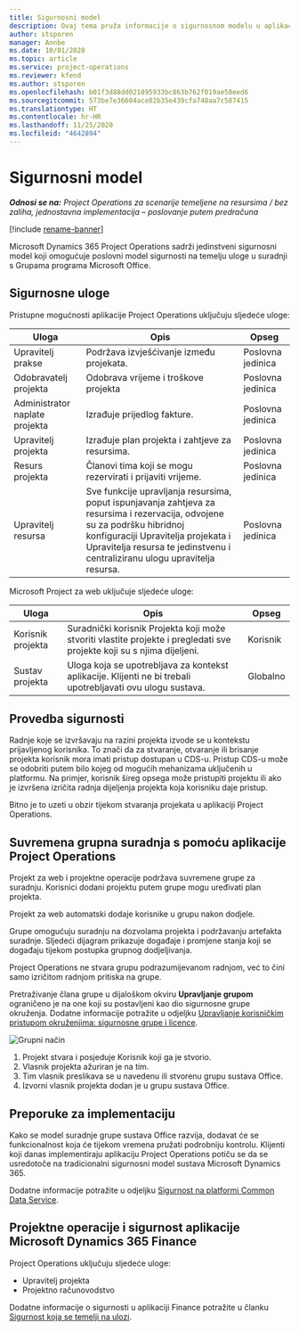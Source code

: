 ```yaml
---
title: Sigurnosni model
description: Ovaj tema pruža informacije o sigurnosnom modelu u aplikaciji Dynamics 365 Project Operations.
author: stsporen
manager: Annbe
ms.date: 10/01/2020
ms.topic: article
ms.service: project-operations
ms.reviewer: kfend
ms.author: stsporen
ms.openlocfilehash: b01f3d88dd021895933bc863b762f019ae50eed6
ms.sourcegitcommit: 573be7e36604ace82b35e439cfa748aa7c587415
ms.translationtype: HT
ms.contentlocale: hr-HR
ms.lasthandoff: 11/25/2020
ms.locfileid: "4642894"
---
```

# <a name="security-model"></a>Sigurnosni model

_**Odnosi se na:** Project Operations za scenarije temeljene na resursima / bez zaliha, jednostavna implementacija – poslovanje putem predračuna_

[!include [rename-banner](~/includes/cc-data-platform-banner.md)]

Microsoft Dynamics 365 Project Operations sadrži jedinstveni sigurnosni model koji omogućuje poslovni model sigurnosti na temelju uloge u suradnji s Grupama programa Microsoft Office. 


## <a name="security-roles"></a>Sigurnosne uloge
Pristupne mogućnosti aplikacije Project Operations uključuju sljedeće uloge:

| Uloga                          | Opis                                                                                                                                                                 | Opseg |
|-------------------------------|-----------------------------------------------------------------------------------------------------------------------------------------------------------------------------|------|
| Upravitelj prakse              | Podržava izvješćivanje između projekata.                                                                                                            | Poslovna jedinica              |
| Odobravatelj projekta              | Odobrava vrijeme i troškove projekta                                                                                                                              | Poslovna jedinica |
| Administrator naplate projekta | Izrađuje prijedlog fakture.                                                                                                                                                 | Poslovna jedinica |
| Upravitelj projekta               | Izrađuje plan projekta i zahtjeve za resursima.                                                                                                                              | Poslovna jedinica |
| Resurs projekta              | Članovi tima koji se mogu rezervirati i prijaviti vrijeme.                                                                                                          | Poslovna jedinica|
| Upravitelj resursa              | Sve funkcije upravljanja resursima, poput ispunjavanja zahtjeva za resursima i rezervacija, odvojene su za podršku hibridnoj konfiguraciji Upravitelja projekata i Upravitelja resursa te jedinstvenu i centraliziranu ulogu upravitelja resursa. | Poslovna jedinica |


Microsoft Project za web uključuje sljedeće uloge:

| Uloga           | Opis                                                                                                        | Opseg  |
|----------------|--------------------------------------------------------------------------------------------------------------------|--------|
| Korisnik projekta   | Suradnički korisnik Projekta koji može stvoriti vlastite projekte i pregledati sve projekte koji su s njima dijeljeni. | Korisnik   |
| Sustav projekta | Uloga koja se upotrebljava za kontekst aplikacije. Klijenti ne bi trebali upotrebljavati ovu ulogu sustava.                                    | Globalno |

## <a name="security-enforcement"></a>Provedba sigurnosti
Radnje koje se izvršavaju na razini projekta izvode se u kontekstu prijavljenog korisnika. To znači da za stvaranje, otvaranje ili brisanje projekta korisnik mora imati pristup dostupan u CDS-u. Pristup CDS-u može se odobriti putem bilo kojeg od mogućih mehanizama uključenih u platformu. Na primjer, korisnik šireg opsega može pristupiti projektu ili ako je izvršena izričita radnja dijeljenja projekta koja korisniku daje pristup.

Bitno je to uzeti u obzir tijekom stvaranja projekata u aplikaciji Project Operations.

## <a name="modern-group-collaboration-with-project-operations"></a>Suvremena grupna suradnja s pomoću aplikacije Project Operations
Projekt za web i projektne operacije podržava suvremene grupe za suradnju. Korisnici dodani projektu putem grupe mogu uređivati plan projekta.

Projekt za web automatski dodaje korisnike u grupu nakon dodjele.

Grupe omogućuju suradnju na dozvolama projekta i podržavanju artefakta suradnje. Sljedeći dijagram prikazuje događaje i promjene stanja koji se događaju tijekom postupka grupnog dodjeljivanja.

Project Operations ne stvara grupu podrazumijevanom radnjom, već to čini samo izričitom radnjom pritiska na grupe.

Pretraživanje člana grupe u dijaloškom okviru **Upravljanje grupom** ograničeno je na one koji su postavljeni kao dio sigurnosne grupe okruženja. Dodatne informacije potražite u odjeljku [Upravljanje korisničkim pristupom okruženjima: sigurnosne grupe i licence](https://docs.microsoft.com/power-platform/admin/control-user-access).

![Grupni način](./media/groupsmode.png)

1. Projekt stvara i posjeduje Korisnik koji ga je stvorio.
2. Vlasnik projekta ažuriran je na tim.
3. Tim vlasnik preslikava se u navedenu ili stvorenu grupu sustava Office.
4. Izvorni vlasnik projekta dodan je u grupu sustava Office.

## <a name="deployment-recommendation"></a>Preporuke za implementaciju
Kako se model suradnje grupe sustava Office razvija, dodavat će se funkcionalnost koja će tijekom vremena pružati podrobniju kontrolu. Klijenti koji danas implementiraju aplikaciju Project Operations potiču se da se usredotoče na tradicionalni sigurnosni model sustava Microsoft Dynamics 365.

Dodatne informacije potražite u odjeljku [Sigurnost na platformi Common Data Service](https://docs.microsoft.com/power-platform/admin/wp-security).

## <a name="project-operations-and-microsoft-dynamics-365-finance-security"></a>Projektne operacije i sigurnost aplikacije Microsoft Dynamics 365 Finance
Project Operations uključuju sljedeće uloge:

- Upravitelj projekta
- Projektno računovodstvo

Dodatne informacije o sigurnosti u aplikaciji Finance potražite u članku [Sigurnost koja se temelji na ulozi](https://docs.microsoft.com/dynamics365/fin-ops-core/dev-itpro/sysadmin/role-based-security).


